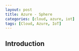 ```yaml
---
layout: post
title: Azure - Sphere
categories: [cloud, azure, iot]
tags: [Cloud, Azure, IoT]
---
```


## Introduction
